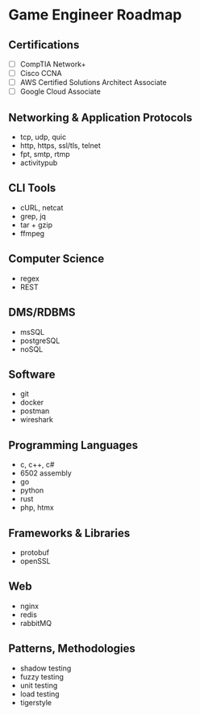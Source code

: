 # Game Engineer Roadmap

## Certifications
- [ ] CompTIA Network+
- [ ] Cisco CCNA
- [ ] AWS Certified Solutions Architect Associate
- [ ] Google Cloud Associate

##  Networking & Application Protocols
- tcp, udp, quic
- http, https, ssl/tls, telnet
- fpt, smtp, rtmp
- activitypub

## CLI Tools
- cURL, netcat
- grep, jq
- tar + gzip
- ffmpeg

## Computer Science
- regex
- REST

## DMS/RDBMS
- msSQL
- postgreSQL
- noSQL

## Software
- git
- docker
- postman
- wireshark

## Programming Languages
- c, c++, c#
- 6502 assembly
- go
- python
- rust
- php, htmx

## Frameworks & Libraries
- protobuf
- openSSL

## Web
- nginx
- redis
- rabbitMQ

## Patterns, Methodologies
- shadow testing
- fuzzy testing
- unit testing
- load testing
- tigerstyle
